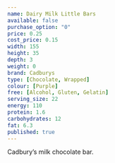 ```yaml
---
name: Dairy Milk Little Bars
available: false
purchase_option: "0"
price: 0.25
cost_price: 0.15
width: 155
height: 35
depth: 3
weight: 0
brand: Cadburys
type: [Chocolate, Wrapped]
colour: [Purple]
free: [Alcohol, Gluten, Gelatin]
serving_size: 22
energy: 110
protein: 1.6
carbohydrates: 12
fat: 6.3
published: true
---
```

Cadbury’s milk chocolate bar.